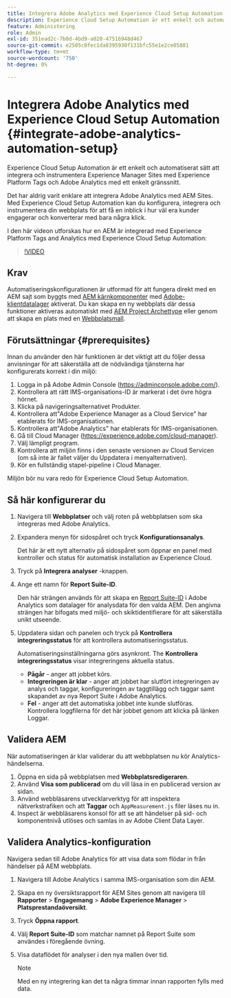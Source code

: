 ```yaml
---
title: Integrera Adobe Analytics med Experience Cloud Setup Automation
description: Experience Cloud Setup Automation är ett enkelt och automatiserat sätt att integrera och instrumentera Experience Manager Sites med Experience Platform Tags och Adobe Analytics med ett enkelt gränssnitt. Lär dig hur du använder den automatiska konfigurationen med din egen webbplats.
feature: Administering
role: Admin
exl-id: 351ead2c-7b0d-4bd9-a020-47516948d467
source-git-commit: e2505c0fec1da8395930f131bfc55e1e2ce05881
workflow-type: tm+mt
source-wordcount: '750'
ht-degree: 0%

---
```


# Integrera Adobe Analytics med Experience Cloud Setup Automation {#integrate-adobe-analytics-automation-setup}

Experience Cloud Setup Automation är ett enkelt och automatiserat sätt att integrera och instrumentera Experience Manager Sites med Experience Platform Tags och Adobe Analytics med ett enkelt gränssnitt.

Det har aldrig varit enklare att integrera Adobe Analytics med AEM Sites. Med Experience Cloud Setup Automation kan du konfigurera, integrera och instrumentera din webbplats för att få en inblick i hur väl era kunder engagerar och konverterar med bara några klick.

I den här videon utforskas hur en AEM är integrerad med Experience Platform Tags and Analytics med Experience Cloud Setup Automation:

>[!VIDEO](https://video.tv.adobe.com/v/345372/?quality=12)

## Krav

Automatiseringskonfigurationen är utformad för att fungera direkt med en AEM sajt som byggts med [AEM kärnkomponenter](https://experienceleague.adobe.com/docs/experience-manager-core-components/using/introduction.html) med [Adobe-klientdatalager](https://experienceleague.adobe.com/docs/experience-manager-core-components/using/developing/data-layer/overview.html) aktiverat. Du kan skapa en ny webbplats där dessa funktioner aktiveras automatiskt med [AEM Project Archettype](https://experienceleague.adobe.com/docs/experience-manager-core-components/using/developing/archetype/overview.html) eller genom att skapa en plats med en [Webbplatsmall](/help/journey-sites/quick-site/create-site.md).

## Förutsättningar {#prerequisites}

Innan du använder den här funktionen är det viktigt att du följer dessa anvisningar för att säkerställa att de nödvändiga tjänsterna har konfigurerats korrekt i din miljö:

1. Logga in på Adobe Admin Console (https://adminconsole.adobe.com/).
1. Kontrollera att rätt IMS-organisations-ID är markerat i det övre högra hörnet.
1. Klicka på navigeringsalternativet Produkter.
1. Kontrollera att&quot;Adobe Experience Manager as a Cloud Service&quot; har etablerats för IMS-organisationen.
1. Kontrollera att&quot;Adobe Analytics&quot; har etablerats för IMS-organisationen.
1. Gå till Cloud Manager (https://experience.adobe.com/cloud-manager).
1. Välj lämpligt program.
1. Kontrollera att miljön finns i den senaste versionen av Cloud Servicen (om så inte är fallet väljer du Uppdatera i menyalternativen).
1. Kör en fullständig stapel-pipeline i Cloud Manager.

Miljön bör nu vara redo för Experience Cloud Setup Automation.

## Så här konfigurerar du

1. Navigera till **Webbplatser** och välj roten på webbplatsen som ska integreras med Adobe Analytics.
1. Expandera menyn för sidospåret och tryck **Konfigurationsanalys**.

   Det här är ett nytt alternativ på sidospåret som öppnar en panel med kontroller och status för automatisk installation av Experience Cloud.
1. Tryck på **Integrera analyser** -knappen.
1. Ange ett namn för **Report Suite-ID**.

   Den här strängen används för att skapa en [Report Suite-ID](https://experienceleague.adobe.com/docs/analytics/admin/manage-report-suites/new-report-suite/t-create-a-report-suite.html?lang=en) i Adobe Analytics som datalager för analysdata för den valda AEM. Den angivna strängen har bifogats med miljö- och skiktidentifierare för att säkerställa unikt utseende.

1. Uppdatera sidan och panelen och tryck på **Kontrollera integreringsstatus** för att kontrollera automatiseringsstatus.

   Automatiseringsinställningarna görs asynkront. The **Kontrollera integreringsstatus** visar integreringens aktuella status.

   * **Pågår** - anger att jobbet körs.
   * **Integreringen är klar** - anger att jobbet har slutfört integreringen av analys och taggar, konfigureringen av taggtillägg och taggar samt skapandet av nya Report Suite i Adobe Analytics.
   * **Fel** - anger att det automatiska jobbet inte kunde slutföras. Kontrollera loggfilerna för det här jobbet genom att klicka på länken Loggar.

## Validera AEM

När automatiseringen är klar validerar du att webbplatsen nu kör Analytics-händelserna.

1. Öppna en sida på webbplatsen med **Webbplatsredigeraren**.
1. Använd **Visa som publicerad** om du vill läsa in en publicerad version av sidan.
1. Använd webbläsarens utvecklarverktyg för att inspektera nätverkstrafiken och att **Taggar** och `AppMeasurement.js` filer läses nu in.
1. Inspect är webbläsarens konsol för att se att händelser på sid- och komponentnivå utlöses och samlas in av Adobe Client Data Layer.

## Validera Analytics-konfiguration

Navigera sedan till Adobe Analytics för att visa data som flödar in från händelser på AEM webbplats.

1. Navigera till Adobe Analytics i samma IMS-organisation som din AEM.
1. Skapa en ny översiktsrapport för AEM Sites genom att navigera till **Rapporter** > **Engagemang** > **Adobe Experience Manager** > **Platsprestandaöversikt**.
1. Tryck **Öppna rapport**.
1. Välj **Report Suite-ID** som matchar namnet på Report Suite som användes i föregående övning.
1. Visa dataflödet för analyser i den nya mallen över tid.

   >[!NOTE]
   >
   > Med en ny integrering kan det ta några timmar innan rapporten fylls med data.
